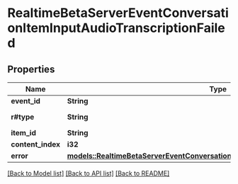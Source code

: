 # RealtimeBetaServerEventConversationItemInputAudioTranscriptionFailed

## Properties

Name | Type | Description | Notes
------------ | ------------- | ------------- | -------------
**event_id** | **String** | The unique ID of the server event. | 
**r#type** | **String** | The event type, must be `conversation.item.input_audio_transcription.failed`.  | 
**item_id** | **String** | The ID of the user message item. | 
**content_index** | **i32** | The index of the content part containing the audio. | 
**error** | [**models::RealtimeBetaServerEventConversationItemInputAudioTranscriptionFailedError**](RealtimeBetaServerEventConversationItemInputAudioTranscriptionFailed_error.md) |  | 

[[Back to Model list]](../README.md#documentation-for-models) [[Back to API list]](../README.md#documentation-for-api-endpoints) [[Back to README]](../README.md)



